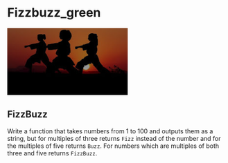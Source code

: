 # Fizzbuzz_green

![Kata](/kata.png)

## FizzBuzz

Write a function that takes numbers from 1 to 100 and outputs them as a string, but for multiples of three returns `Fizz` instead of the number and for the multiples of five returns `Buzz`. For numbers which are multiples of both three and five returns `FizzBuzz`.
